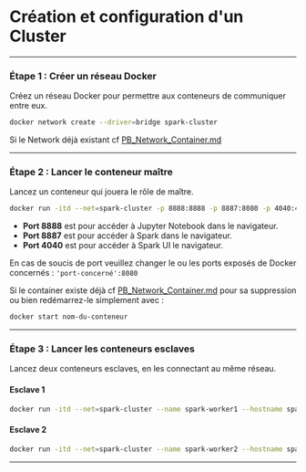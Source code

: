 # Création et configuration d'un Cluster

---

### Étape 1 : Créer un réseau Docker
Créez un réseau Docker pour permettre aux conteneurs de communiquer entre eux.

```bash
docker network create --driver=bridge spark-cluster
```
Si le Network déjà existant cf [PB_Network_Container.md](./PB_Network_Container.md)

---

### Étape 2 : Lancer le conteneur maître
Lancez un conteneur qui jouera le rôle de maître.

```bash
docker run -itd --net=spark-cluster -p 8888:8888 -p 8887:8080 -p 4040:4040 --name spark-master --hostname spark-master datascience-env
```

- **Port 8888** est pour accéder à Jupyter Notebook dans le navigateur.
- **Port 8887** est pour accéder à Spark dans le navigateur.
- **Port 4040** est pour accéder à Spark UI le navigateur.

 En cas de soucis de port veuillez changer le ou les ports exposés de Docker concernés : `'port-concerné':8080`
 
 Si le container existe déjà cf [PB_Network_Container.md](./PB_Network_Container.md) pour sa suppression ou bien redémarrez-le simplement avec :
   ```bash
   docker start nom-du-conteneur
   ```


---

### Étape 3 : Lancer les conteneurs esclaves
Lancez deux conteneurs esclaves, en les connectant au même réseau.

#### Esclave 1
```bash
docker run -itd --net=spark-cluster --name spark-worker1 --hostname spark-worker1 datascience-env
```

#### Esclave 2
```bash
docker run -itd --net=spark-cluster --name spark-worker2 --hostname spark-worker2 datascience-env
```

---